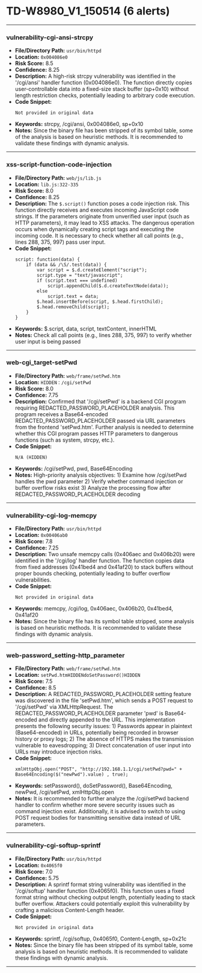 # TD-W8980_V1_150514 (6 alerts)

---

### vulnerability-cgi-ansi-strcpy

- **File/Directory Path:** `usr/bin/httpd`
- **Location:** `0x004086e0`
- **Risk Score:** 8.5
- **Confidence:** 8.25
- **Description:** A high-risk strcpy vulnerability was identified in the '/cgi/ansi' handler function (0x004086e0). The function directly copies user-controllable data into a fixed-size stack buffer (sp+0x10) without length restriction checks, potentially leading to arbitrary code execution.
- **Code Snippet:**
  ```
  Not provided in original data
  ```
- **Keywords:** strcpy, /cgi/ansi, 0x004086e0, sp+0x10
- **Notes:** Since the binary file has been stripped of its symbol table, some of the analysis is based on heuristic methods. It is recommended to validate these findings with dynamic analysis.

---
### xss-script-function-code-injection

- **File/Directory Path:** `web/js/lib.js`
- **Location:** `lib.js:322-335`
- **Risk Score:** 8.0
- **Confidence:** 8.25
- **Description:** The `$.script()` function poses a code injection risk. This function directly receives and executes incoming JavaScript code strings. If the parameters originate from unverified user input (such as HTTP parameters), it may lead to XSS attacks. The dangerous operation occurs when dynamically creating script tags and executing the incoming code. It is necessary to check whether all call points (e.g., lines 288, 375, 997) pass user input.
- **Code Snippet:**
  ```
  script: function(data) {
      if (data && /\S/.test(data)) {
          var script = $.d.createElement("script");
          script.type = "text/javascript";
          if (script.text === undefined)
              script.appendChild($.d.createTextNode(data));
          else
              script.text = data;
          $.head.insertBefore(script, $.head.firstChild);
          $.head.removeChild(script);
      }
  }
  ```
- **Keywords:** $.script, data, script, textContent, innerHTML
- **Notes:** Check all call points (e.g., lines 288, 375, 997) to verify whether user input is being passed

---
### web-cgi_target-setPwd

- **File/Directory Path:** `web/frame/setPwd.htm`
- **Location:** `HIDDEN：/cgi/setPwd`
- **Risk Score:** 8.0
- **Confidence:** 7.75
- **Description:** Confirmed that '/cgi/setPwd' is a backend CGI program requiring REDACTED_PASSWORD_PLACEHOLDER analysis. This program receives a Base64-encoded REDACTED_PASSWORD_PLACEHOLDER passed via URL parameters from the frontend 'setPwd.htm'. Further analysis is needed to determine whether this CGI program passes HTTP parameters to dangerous functions (such as system, strcpy, etc.).
- **Code Snippet:**
  ```
  N/A (HIDDEN)
  ```
- **Keywords:** /cgi/setPwd, pwd, Base64Encoding
- **Notes:** High-priority analysis objectives: 1) Examine how /cgi/setPwd handles the pwd parameter 2) Verify whether command injection or buffer overflow risks exist 3) Analyze the processing flow after REDACTED_PASSWORD_PLACEHOLDER decoding

---
### vulnerability-cgi-log-memcpy

- **File/Directory Path:** `usr/bin/httpd`
- **Location:** `0x00406ab0`
- **Risk Score:** 7.8
- **Confidence:** 7.25
- **Description:** Two unsafe memcpy calls (0x406aec and 0x406b20) were identified in the '/cgi/log' handler function. The function copies data from fixed addresses (0x41bed4 and 0x41af20) to stack buffers without proper bounds checking, potentially leading to buffer overflow vulnerabilities.
- **Code Snippet:**
  ```
  Not provided in original data
  ```
- **Keywords:** memcpy, /cgi/log, 0x406aec, 0x406b20, 0x41bed4, 0x41af20
- **Notes:** Since the binary file has its symbol table stripped, some analysis is based on heuristic methods. It is recommended to validate these findings with dynamic analysis.

---
### web-password_setting-http_parameter

- **File/Directory Path:** `web/frame/setPwd.htm`
- **Location:** `setPwd.htmHIDDENdoSetPassword()HIDDEN`
- **Risk Score:** 7.5
- **Confidence:** 8.5
- **Description:** A REDACTED_PASSWORD_PLACEHOLDER setting feature was discovered in the file 'setPwd.htm', which sends a POST request to '/cgi/setPwd' via XMLHttpRequest. The REDACTED_PASSWORD_PLACEHOLDER parameter 'pwd' is Base64-encoded and directly appended to the URL. This implementation presents the following security issues: 1) Passwords appear in plaintext (Base64-encoded) in URLs, potentially being recorded in browser history or proxy logs; 2) The absence of HTTPS makes the transmission vulnerable to eavesdropping; 3) Direct concatenation of user input into URLs may introduce injection risks.
- **Code Snippet:**
  ```
  xmlHttpObj.open("POST", "http://192.168.1.1/cgi/setPwd?pwd=" + Base64Encoding($("newPwd").value) , true);
  ```
- **Keywords:** setPassword(), doSetPassword(), Base64Encoding, newPwd, /cgi/setPwd, xmlHttpObj.open
- **Notes:** It is recommended to further analyze the /cgi/setPwd backend handler to confirm whether more severe security issues such as command injection exist. Additionally, it is advised to switch to using POST request bodies for transmitting sensitive data instead of URL parameters.

---
### vulnerability-cgi-softup-sprintf

- **File/Directory Path:** `usr/bin/httpd`
- **Location:** `0x4065f0`
- **Risk Score:** 7.0
- **Confidence:** 5.75
- **Description:** A sprintf format string vulnerability was identified in the '/cgi/softup' handler function (0x4065f0). This function uses a fixed format string without checking output length, potentially leading to stack buffer overflow. Attackers could potentially exploit this vulnerability by crafting a malicious Content-Length header.
- **Code Snippet:**
  ```
  Not provided in original data
  ```
- **Keywords:** sprintf, /cgi/softup, 0x4065f0, Content-Length, sp+0x21c
- **Notes:** Since the binary file has been stripped of its symbol table, some analysis is based on heuristic methods. It is recommended to validate these findings with dynamic analysis.

---
